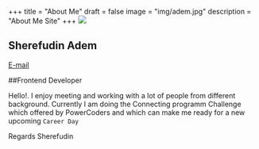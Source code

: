 +++
title = "About Me"
draft = false
image = "img/adem.jpg"
description = "About Me Site"
+++
![ ](img/adem.jpg)

## Sherefudin Adem

[E-mail](mailto:sherefudin.adem@powercoders.org)

##Frontend Developer

Hello!. I enjoy meeting and working with a lot of people from different background.  Currently I am doing the Connecting programm Challenge which offered by PowerCoders and which can make me ready for a new upcoming `Career Day`

Regards Sherefudin
